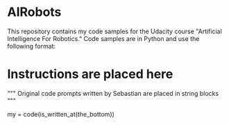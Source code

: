 AIRobots
========
This repository contains my code samples for the Udacity course "Artificial Intelligence For Robotics." Code samples are in Python and use the following format:

# Instructions are placed here

"""
Original code prompts written by Sebastian are placed in string blocks
"""

my = code(is_written_at(the_bottom))
